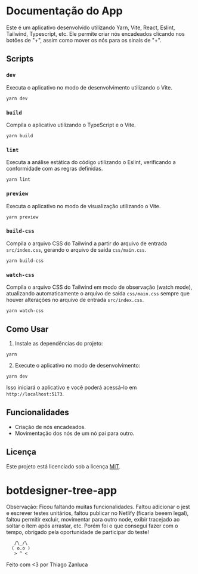 # Documentação do App

Este é um aplicativo desenvolvido utilizando Yarn, Vite, React, Eslint, Tailwind, Typescript, etc. Ele permite criar nós encadeados clicando nos botões de "+", assim como mover os nós para os sinais de "+".

## Scripts

### `dev`

Executa o aplicativo no modo de desenvolvimento utilizando o Vite.

```shell
yarn dev
```

### `build`

Compila o aplicativo utilizando o TypeScript e o Vite.

```shell
yarn build
```

### `lint`

Executa a análise estática do código utilizando o Eslint, verificando a conformidade com as regras definidas.

```shell
yarn lint
```

### `preview`

Executa o aplicativo no modo de visualização utilizando o Vite.

```shell
yarn preview
```

### `build-css`

Compila o arquivo CSS do Tailwind a partir do arquivo de entrada `src/index.css`, gerando o arquivo de saída `css/main.css`.

```shell
yarn build-css
```

### `watch-css`

Compila o arquivo CSS do Tailwind em modo de observação (watch mode), atualizando automaticamente o arquivo de saída `css/main.css` sempre que houver alterações no arquivo de entrada `src/index.css`.

```shell
yarn watch-css
```

## Como Usar

1. Instale as dependências do projeto:

```shell
yarn
```

2. Execute o aplicativo no modo de desenvolvimento:

```shell
yarn dev
```

Isso iniciará o aplicativo e você poderá acessá-lo em `http://localhost:5173`.

## Funcionalidades

- Criação de nós encadeados.
- Movimentação dos nós de um nó pai para outro.

## Licença

Este projeto está licenciado sob a licença [MIT](LICENSE).
# botdesigner-tree-app

Observação: Ficou faltando muitas funcionalidades. Faltou adicionar o jest e escrever testes unitários, faltou publicar no Netlify (ficaria beeem legal), faltou permitir excluir, movimentar para outro node, exibir tracejado ao soltar o item após arrastar, etc. Porém foi o que consegui fazer com o tempo, obrigado pela oportunidade de participar do teste!

```code
   /\_/\
  ( o.o )
   > ^ <
```

Feito com <3 por Thiago Zanluca
